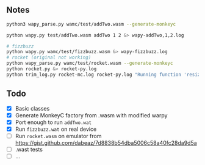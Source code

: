 ## Notes

```sh
python3 wapy_parse.py wamc/test/addTwo.wasm --generate-monkeyc

python wapy.py test/addTwo.wasm addTwo 1 2 &> wapy-addTwo,1,2.log

# fizzbuzz
python wapy.py wamc/test/fizzbuzz.wasm &> wapy-fizzbuzz.log
# rocket (original not working)
python wapy_parse.py wamc/test/rocket.wasm --generate-monkeyc
python rocket.py &> rocket-py.log
python trim_log.py rocket-mc.log rocket-py.log "Running function 'resize'"
```

## Todo
- [x] Basic classes
- [x] Generate MonkeyC factory from .wasm with modified warpy
- [x] Port enough to run `addTwo.wat`
- [x] Run `fizzbuzz.wat` on real device
- [ ] Run `rocket.wasm` on emulator from https://gist.github.com/dabeaz/7d8838b54dba5006c58a40fc28da9d5a 
- [ ] .wast tests
- [ ] ...